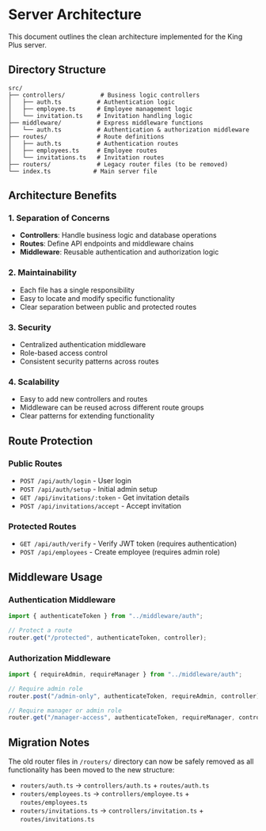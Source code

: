 # Server Architecture

This document outlines the clean architecture implemented for the King Plus server.

## Directory Structure

```
src/
├── controllers/          # Business logic controllers
│   ├── auth.ts          # Authentication logic
│   ├── employee.ts      # Employee management logic
│   └── invitation.ts    # Invitation handling logic
├── middleware/          # Express middleware functions
│   └── auth.ts          # Authentication & authorization middleware
├── routes/              # Route definitions
│   ├── auth.ts          # Authentication routes
│   ├── employees.ts     # Employee routes
│   └── invitations.ts   # Invitation routes
├── routers/             # Legacy router files (to be removed)
└── index.ts            # Main server file
```

## Architecture Benefits

### 1. **Separation of Concerns**

- **Controllers**: Handle business logic and database operations
- **Routes**: Define API endpoints and middleware chains
- **Middleware**: Reusable authentication and authorization logic

### 2. **Maintainability**

- Each file has a single responsibility
- Easy to locate and modify specific functionality
- Clear separation between public and protected routes

### 3. **Security**

- Centralized authentication middleware
- Role-based access control
- Consistent security patterns across routes

### 4. **Scalability**

- Easy to add new controllers and routes
- Middleware can be reused across different route groups
- Clear patterns for extending functionality

## Route Protection

### Public Routes

- `POST /api/auth/login` - User login
- `POST /api/auth/setup` - Initial admin setup
- `GET /api/invitations/:token` - Get invitation details
- `POST /api/invitations/accept` - Accept invitation

### Protected Routes

- `GET /api/auth/verify` - Verify JWT token (requires authentication)
- `POST /api/employees` - Create employee (requires admin role)

## Middleware Usage

### Authentication Middleware

```typescript
import { authenticateToken } from "../middleware/auth";

// Protect a route
router.get("/protected", authenticateToken, controller);
```

### Authorization Middleware

```typescript
import { requireAdmin, requireManager } from "../middleware/auth";

// Require admin role
router.post("/admin-only", authenticateToken, requireAdmin, controller);

// Require manager or admin role
router.get("/manager-access", authenticateToken, requireManager, controller);
```

## Migration Notes

The old router files in `/routers/` directory can now be safely removed as all functionality has been moved to the new structure:

- `routers/auth.ts` → `controllers/auth.ts` + `routes/auth.ts`
- `routers/employees.ts` → `controllers/employee.ts` + `routes/employees.ts`
- `routers/invitations.ts` → `controllers/invitation.ts` + `routes/invitations.ts`
